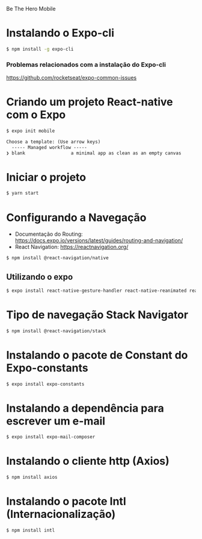Be The Hero Mobile

# Instalando o Expo-cli
```sh
$ npm install -g expo-cli 
```

### Problemas relacionados com a instalação do Expo-cli
https://github.com/rocketseat/expo-common-issues

# Criando um projeto React-native com o Expo
```sh
$ expo init mobile
```
```txt
Choose a template: (Use arrow keys)
  ----- Managed workflow -----
❯ blank                 a minimal app as clean as an empty canvas
```

# Iniciar o projeto
```sh
$ yarn start
```

# Configurando a Navegação
 - Documentação do Routing: https://docs.expo.io/versions/latest/guides/routing-and-navigation/
 - React Navigation: https://reactnavigation.org/
```sh
$ npm install @react-navigation/native
```
## Utilizando o expo
```sh
$ expo install react-native-gesture-handler react-native-reanimated react-native-screens react-native-safe-area-context @react-native-community/masked-view
```
# Tipo de navegação Stack Navigator
```sh
$ npm install @react-navigation/stack
```

# Instalando o pacote de Constant do Expo-constants
```sh
$ expo install expo-constants
```

# Instalando a dependência para escrever um e-mail
```sh
$ expo install expo-mail-composer
```

# Instalando o cliente http (Axios)
```sh
$ npm install axios
```

# Instalando o pacote Intl (Internacionalização)
```sh
$ npm install intl
```